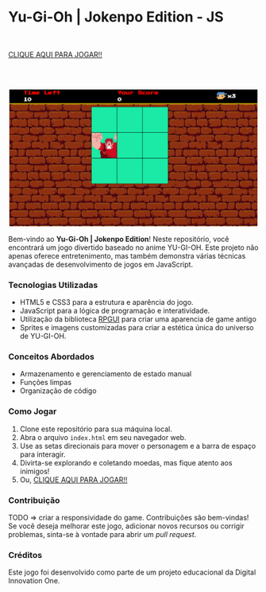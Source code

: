 # Yu-Gi-Oh | Jokenpo Edition - JS

<br/>

   [CLIQUE AQUI PARA JOGAR!!](https://jonathansartorib.github.io/Yu-Gi-Oh-Jokenpo-Edition-JS/)

<br/>
<br/>

<p align="center">
  <img src="https://github.com/jonathansartorib/Detona-Ralph-Game/blob/main/src/images/screenShot.png" width="500px" alt="JS Yu-Gi-Oh GAME">
</p>

Bem-vindo ao **Yu-Gi-Oh | Jokenpo Edition**! Neste repositório, você encontrará um jogo divertido baseado no anime YU-GI-OH. Este projeto não apenas oferece entretenimento, mas também demonstra várias técnicas avançadas de desenvolvimento de jogos em JavaScript.

### Tecnologias Utilizadas

- HTML5 e CSS3 para a estrutura e aparência do jogo.
- JavaScript para a lógica de programação e interatividade.
- Utilização da biblioteca [RPGUI](https://github.com/RonenNess/RPGUI) para criar uma aparencia de game antigo
- Sprites e imagens customizadas para criar a estética única do universo de YU-GI-OH.

### Conceitos Abordados

- Armazenamento e gerenciamento de estado manual
- Funções limpas
- Organização de código

### Como Jogar

1. Clone este repositório para sua máquina local.
2. Abra o arquivo `index.html` em seu navegador web.
3. Use as setas direcionais para mover o personagem e a barra de espaço para interagir.
4. Divirta-se explorando e coletando moedas, mas fique atento aos inimigos!
5. Ou, [CLIQUE AQUI PARA JOGAR!!](https://jonathansartorib.github.io/Yu-Gi-Oh-Jokenpo-Edition-JS/)

### Contribuição

TODO => criar a responsividade do game.
Contribuições são bem-vindas! Se você deseja melhorar este jogo, adicionar novos recursos ou corrigir problemas, sinta-se à vontade para abrir um _pull request_.

### Créditos

Este jogo foi desenvolvido como parte de um projeto educacional da Digital Innovation One.


